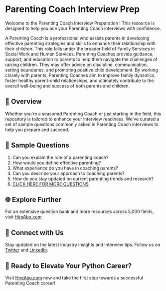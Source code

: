 # Parenting Coach Interview Prep

Welcome to the Parenting Coach Interview Preparation ! This resource is designed to help you ace your Parenting Coach interviews with confidence.

A Parenting Coach is a professional who assists parents in developing effective parenting strategies and skills to enhance their relationship with their children. This role falls under the broader field of Family Services in Social Work and Human Services. Parenting Coaches provide guidance, support, and education to parents to help them navigate the challenges of raising children. They may offer advice on discipline, communication, setting boundaries, and promoting positive child development. By working closely with parents, Parenting Coaches aim to improve family dynamics, foster healthy parent-child relationships, and ultimately contribute to the overall well-being and success of both parents and children.

## 🚀 Overview

Whether you're a seasoned Parenting Coach or just starting in the field, this repository is tailored to enhance your interview readiness. We've curated a set of sample questions commonly asked in Parenting Coach interviews to help you prepare and succeed.

## 📝 Sample Questions

1. Can you explain the role of a parenting coach?
2. How would you define effective parenting?
3. What experience do you have in coaching parents?
4. Can you describe your approach to coaching parents?
5. How do you stay updated on current parenting trends and research?
6. [CLICK HERE FOR MORE QUESTIONS](https://hireabo.com/job/13_4_3/Parenting%20Coach)

## 🌐 Explore Further

For an extensive question bank and more resources across 5,000 fields, visit [HireAbo.com](https://www.hireabo.com).

## 📱 Connect with Us

Stay updated on the latest industry insights and interview tips. Follow us on [Twitter](https://twitter.com/hireabo) and [LinkedIn](https://www.linkedin.com/in/hire-abo-3609972a8/).

## 🚀 Ready to Elevate Your Python Career?

Visit [HireAbo.com](https://www.hireabo.com) now and take the first step towards a successful Parenting Coach career!